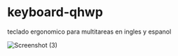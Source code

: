 # keyboard-qhwp
teclado ergonomico para multitareas en ingles y espanol


![Screenshot (3)](https://github.com/rodolfo-valtierra/keyboard-qbdi/assets/59891152/b89e9e8e-f72b-428e-a000-311274d6715c)

